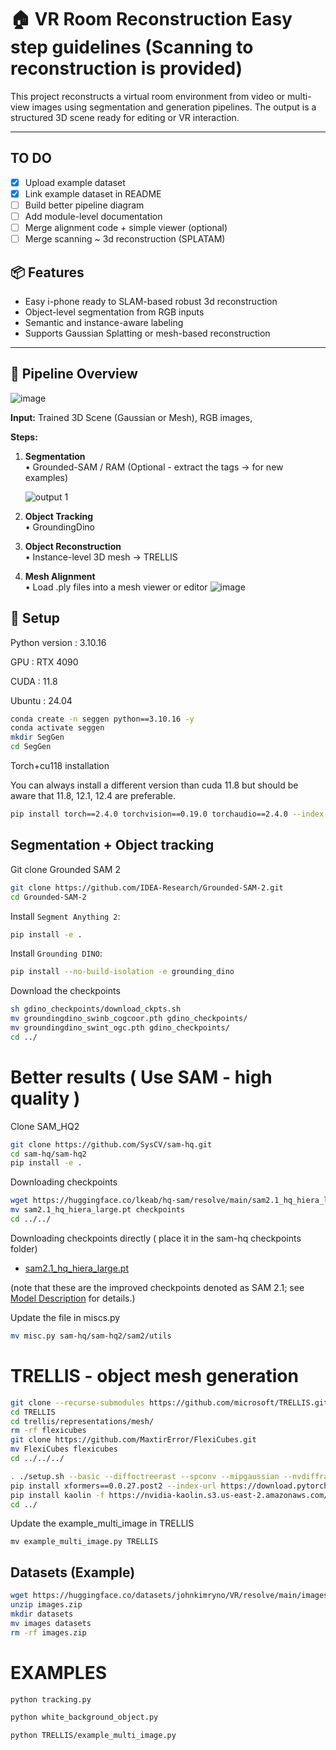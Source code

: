 # 🏠 VR Room Reconstruction Easy step guidelines (Scanning to reconstruction is provided)


This project reconstructs a virtual room environment from video or multi-view images using segmentation and generation pipelines. The output is a structured 3D scene ready for editing or VR interaction.

---
## TO DO

- [x] Upload example dataset
- [x] Link example dataset in README
- [ ] Build better pipeline diagram
- [ ] Add module-level documentation
- [ ] Merge alignment code + simple viewer (optional)
- [ ] Merge scanning ~ 3d reconstruction (SPLATAM)

## 📦 Features
- Easy i-phone ready to SLAM-based robust 3d reconstruction
- Object-level segmentation from RGB inputs
- Semantic and instance-aware labeling
- Supports Gaussian Splatting or mesh-based reconstruction

---




## 🚀 Pipeline Overview
![image](https://github.com/user-attachments/assets/64efd992-58d3-4b67-9123-c7b902b03a9e)


**Input:** Trained 3D Scene (Gaussian or Mesh), RGB images,

**Steps:** 
1. **Segmentation**  
   • Grounded-SAM / RAM (Optional - extract the tags -> for new examples)

   ![output 1](https://github.com/user-attachments/assets/977aa565-3102-4d6e-82dc-0b9c12bb4f28)

3. **Object Tracking**  
   • GroundingDino
   
5. **Object Reconstruction**  
   • Instance-level 3D mesh -> TRELLIS
   
6. **Mesh Alignment**  
   • Load .ply files into a mesh viewer or editor
   ![image](https://github.com/user-attachments/assets/a28861cd-b7e4-442e-96a6-f5ad0af0cd15)




## 🔧 Setup

Python version : 3.10.16

GPU : RTX 4090

CUDA : 11.8

Ubuntu : 24.04

```bash
conda create -n seggen python==3.10.16 -y
conda activate seggen
mkdir SegGen
cd SegGen
```

Torch+cu118 installation

You can always install a different version than cuda 11.8 but should be aware that 11.8, 12.1, 12.4 are preferable.

```bash
pip install torch==2.4.0 torchvision==0.19.0 torchaudio==2.4.0 --index-url https://download.pytorch.org/whl/cu118
```




## Segmentation + Object tracking 

Git clone Grounded SAM 2

```bash
git clone https://github.com/IDEA-Research/Grounded-SAM-2.git
cd Grounded-SAM-2
```

Install `Segment Anything 2`:

```bash
pip install -e .
```

Install `Grounding DINO`:

```bash
pip install --no-build-isolation -e grounding_dino
```
Download the checkpoints
```bash
sh gdino_checkpoints/download_ckpts.sh
mv groundingdino_swinb_cogcoor.pth gdino_checkpoints/
mv groundingdino_swint_ogc.pth gdino_checkpoints/
cd ../
```



# Better results ( Use SAM - high quality )

Clone SAM_HQ2

```bash
git clone https://github.com/SysCV/sam-hq.git
cd sam-hq/sam-hq2
pip install -e .
```



Downloading checkpoints
```bash
wget https://huggingface.co/lkeab/hq-sam/resolve/main/sam2.1_hq_hiera_large.pt
mv sam2.1_hq_hiera_large.pt checkpoints
cd ../../
```

Downloading checkpoints directly ( place it in the sam-hq checkpoints folder)

<!-- - [sam2.1_hiera_large.pt](https://dl.fbaipublicfiles.com/segment_anything_2/092824/sam2.1_hiera_large.pt) -->
- [sam2.1_hq_hiera_large.pt](https://huggingface.co/lkeab/hq-sam/resolve/main/sam2.1_hq_hiera_large.pt?download=true)

(note that these are the improved checkpoints denoted as SAM 2.1; see [Model Description](#model-description) for details.)


Update the file in miscs.py
```bash
mv misc.py sam-hq/sam-hq2/sam2/utils
```




# TRELLIS - object mesh generation
```bash
git clone --recurse-submodules https://github.com/microsoft/TRELLIS.git
cd TRELLIS
cd trellis/representations/mesh/
rm -rf flexicubes
git clone https://github.com/MaxtirError/FlexiCubes.git
mv FlexiCubes flexicubes
cd ../../../
```

```sh
. ./setup.sh --basic --diffoctreerast --spconv --mipgaussian --nvdiffrast
pip install xformers==0.0.27.post2 --index-url https://download.pytorch.org/whl/cu118
pip install kaolin -f https://nvidia-kaolin.s3.us-east-2.amazonaws.com/torch-2.4.0_cu118.html  #These are just lines since the shell script has issues
cd ../
```


Update the example_multi_image in TRELLIS
```
mv example_multi_image.py TRELLIS
```


## Datasets (Example)
```bash
wget https://huggingface.co/datasets/johnkimryno/VR/resolve/main/images.zip
unzip images.zip
mkdir datasets
mv images datasets
rm -rf images.zip
```



# EXAMPLES

```bash
python tracking.py
```

```bash
python white_background_object.py
```

```bash
python TRELLIS/example_multi_image.py
```

